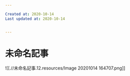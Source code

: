 ```yaml
---

Created at: 2020-10-14
Last updated at: 2020-10-14


---
```


# 未命名記事


![[.//未命名記事.12.resources/Image 20201014 164707.png]]

